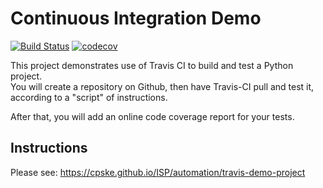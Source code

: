# Continuous Integration Demo

[![Build Status](https://travis-ci.com/james31366/demo-pyci.svg?branch=master)](https://travis-ci.com/james31366/demo-pyci)
[![codecov](https://codecov.io/gh/james31366/demo-pyci/branch/master/graph/badge.svg?token=60RALY8ZP7)](https://codecov.io/gh/james31366/demo-pyci/)

This project demonstrates use of Travis CI to build and test a Python project.  
You will create a repository on Github, then have Travis-CI pull and test it,
according to a "script" of instructions.

After that, you will add an online code coverage report for your tests.

## Instructions

Please see: <https://cpske.github.io/ISP/automation/travis-demo-project>
